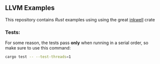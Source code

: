 ## LLVM Examples

This repository contains _Rust_ examples using using the great [inkwell](https://thedan64.github.io/inkwell/inkwell/) crate


### Tests:
For some reason, the tests pass **only** when running in a serial order, so make sure to use this command:
```zsh
cargo test -- --test-threads=1
```
